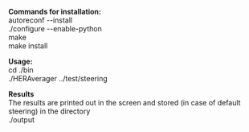 **Commands for installation:**  
autoreconf --install  
./configure  --enable-python  
make  
make install

**Usage:**  
cd ./bin  
./HERAverager ../test/steering

**Results**  
The results are printed out in the screen and stored (in case of default steering) in the directory   
./output

